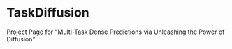 # TaskDiffusion
Project Page for "Multi-Task Dense Predictions via Unleashing the Power of Diffusion"
